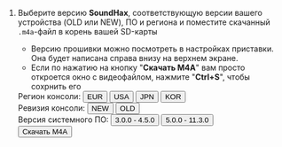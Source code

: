 1. Выберите версию **SoundHax**, соответствующую версии вашего устройства (OLD или NEW), ПО и региона и поместите скачанный `.m4a`-файл в корень вашей SD-карты
    * Версию прошивки можно посмотреть в настройках приставки. Она будет написана справа внизу на верхнем экране.
    * Если по нажатию на кнопку "**Скачать M4A**" вам просто откроется окно с видеофайлом, нажмите "**Ctrl+S**", чтобы сохрнить его
   
    <link href="files/payload/soundhax.css" rel="stylesheet" type="text/css" media="all" />
    <div class="downloads">
        <div class="btn-group region">
            <span>Регион консоли:</span>
            <button class="group selected" id="eur">EUR</button>
            <button class="group" id="usa">USA</button>
            <button class="group" id="jpn">JPN</button>
            <button class="group" id="kor">KOR</button>
        </div>
        <div class="btn-group console">
            <span>Ревизия консоли:</span>
            <button class="group" id="n3ds">NEW</button>
            <button class="group" id="o3ds">OLD</button>
        </div>
        <div class="btn-group firmware">
            <span>Версия системного ПО:</span>
            <button class="group" id="pre5.0">3.0.0 - 4.5.0</button>
            <button class="group" id="post5.0">5.0.0 - 11.3.0</button>
        </div>
        <button id="download" class="round group" href="poop">Скачать M4A</button>
    </div>
    <script src="http://soundhax.com/js/jquery-3.1.1.min.js"></script>
    <script src="http://soundhax.com/js/scripts.js"></script>